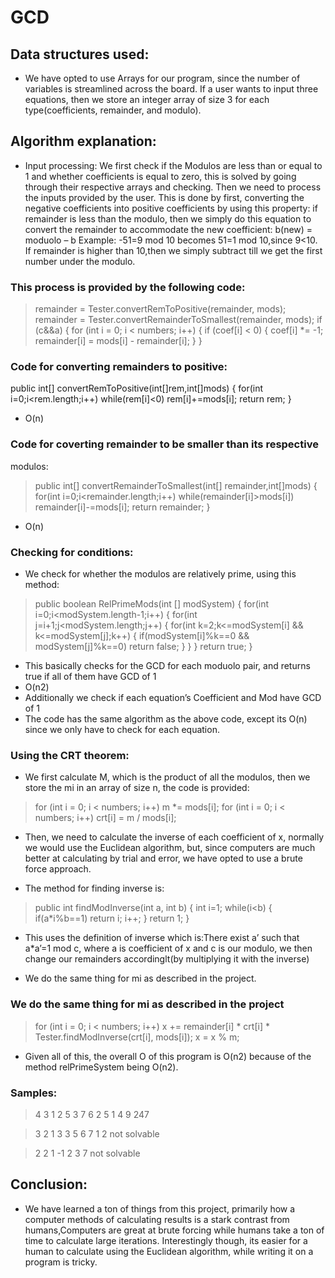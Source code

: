 # GCD
## Data structures used:
- We have opted to use Arrays for our program, since the number of 
variables is streamlined across the board. If a user wants to input three 
equations, then we store an integer array of size 3 for each 
type(coefficients, remainder, and modulo).

## Algorithm explanation:
- Input processing:
We first check if the Modulos are less than or equal to 1 and whether 
coefficients is equal to zero, this is solved by going through their 
respective arrays and checking. Then we need to process the inputs provided by the user. 
This is done by first, converting the negative coefficients into positive 
coefficients by using this property: if remainder is less than the 
modulo, then we simply do this equation to convert the remainder to 
accommodate the new coefficient: b(new) = moduolo – b
Example: -51=9 mod 10 becomes 51=1 mod 10,since 9<10. If 
remainder is higher than 10,then we simply subtract till we get the 
first number under the modulo.

### This process is provided by the following code:
> remainder = Tester.convertRemToPositive(remainder, mods);
remainder = Tester.convertRemainderToSmallest(remainder, mods);
if (c&&a) {
for (int i = 0; i < numbers; i++) {
if (coef[i] < 0) {
coef[i] *= -1;
remainder[i] = mods[i] - remainder[i];
}
 }

### Code for converting remainders to positive:
public int[] convertRemToPositive(int[]rem,int[]mods) {
for(int i=0;i<rem.length;i++) 
while(rem[i]<0) 
rem[i]+=mods[i];
return rem;
}
- O(n)

### Code for coverting remainder to be smaller than its respective 
modulos:
> public int[] convertRemainderToSmallest(int[] remainder,int[]mods) {
for(int i=0;i<remainder.length;i++) 
while(remainder[i]>mods[i]) 
remainder[i]-=mods[i];
return remainder;
}
- O(n)

### Checking for conditions:
- We check for whether the modulos are relatively prime, using this 
method:
> public boolean RelPrimeMods(int [] modSystem) {
     for(int i=0;i<modSystem.length-1;i++) {
        for(int j=i+1;j<modSystem.length;j++) {
           for(int k=2;k<=modSystem[i] && k<=modSystem[j];k++) {
              if(modSystem[i]%k==0 && modSystem[j]%k==0)
                  return false;
           }
        }
     }
     return true;
 }

- This basically checks for the GCD for each moduolo pair, and returns 
true if all of them have GCD of 1
- O(n2)
- Additionally we check if each equation’s Coefficient and Mod have GCD of 1
- The code has the same algorithm as the above code, except its O(n) since we only 
have to check for each equation.
### Using the CRT theorem:
- We first calculate M, which is the product of all the modulos, then we 
store the mi in an array of size n, the code is provided:
> for (int i = 0; i < numbers; i++)
      m *= mods[i];
for (int i = 0; i < numbers; i++)
     crt[i] = m / mods[i];
     
- Then, we need to calculate the inverse of each coefficient of x, 
normally we would use the Euclidean algorithm, but, since 
computers are much better at calculating by trial and error, we have 
opted to use a brute force approach.

- The method for finding inverse is:
> public int findModInverse(int a, int b) {
     int i=1;
     while(i<b) {
        if(a*i%b==1)
            return i;
        i++;
     }
     return 1;
}

- This uses the definition of inverse which is:There exist a’ such that 
a*a’=1 mod c, where a is coefficient of x and c is our modulo, we then change our 
remainders accordinglt(by multiplying it with the inverse)

- We do the same thing for mi as described in the project.

### We do the same thing for mi as described in the project
> for (int i = 0; i < numbers; i++) 
    x += remainder[i] * crt[i] * Tester.findModInverse(crt[i], mods[i]);
x = x % m;

- Given all of this, the overall O of this program is O(n2) 
because of the method relPrimeSystem being O(n2).

### Samples:
> 4
> 3  1  2
> 5  3  7
> 6  2  5
> 1  4  9
> 247

> 3
> 2  1  3
> 3  5  6
> 7  1  2
> not solvable

> 2
> 2  1  -1
> 2  3   7
> not solvable

## Conclusion:
- We have learned a ton of things from this project, primarily how a 
computer methods of calculating results is a stark contrast from 
humans,Computers are great at brute forcing while humans take a ton of 
time to calculate large iterations. Interestingly though, its easier for a 
human to calculate using the Euclidean algorithm, while writing it on a 
program is tricky.
